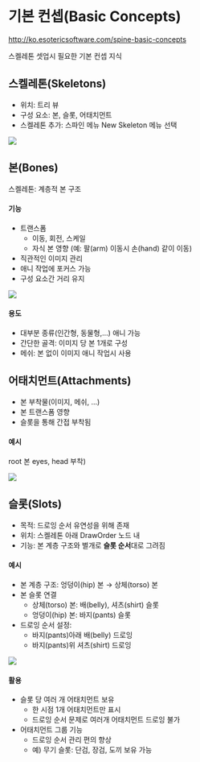 기본 컨셉(Basic Concepts)
=========================
<http://ko.esotericsoftware.com/spine-basic-concepts>

스켈레톤 셋업시 필요한 기본 컨셉 지식


스켈레톤(Skeletons)
-------------------

* 위치: 트리 뷰  
* 구성 요소: 본, 슬롯, 어태치먼트
* 스켈레톤 추가: 스파인 메뉴 New Skeleton 메뉴 선택

<p><img src="http://ko.esotericsoftware.com/img/spine-user-guide/basic-concepts/tree.png"/></p>


본(Bones)
---------

스켈레톤: 계층적 본 구조
 
#### 기능 
* 트랜스폼
	* 이동, 회전, 스케일
	* 자식 본 영향 (예: 팔(arm) 이동시 손(hand) 같이 이동) 
* 직관적인 이미지 관리
* 애니 작업에 포커스 가능
* 구성 요소간 거리 유지 

<p><img src="http://ko.esotericsoftware.com/img/spine-user-guide/basic-concepts/bones.png"/></p>

#### 용도

* 대부분 종류(인간형, 동물형,...) 애니 가능
* 간단한 골격: 이미지 당 본 1개로 구성
* 메쉬: 본 없이 이미지 애니 작업시 사용


어태치먼트(Attachments)
-----------------------

* 본 부착물(이미지, 메쉬, ...)
* 본 트랜스폼 영향
* 슬롯을 통해 간접 부착됨 


#### 예시

root 본 eyes, head 부착)

<p><img src="http://ko.esotericsoftware.com/img/spine-user-guide/basic-concepts/slots.png"/></p>


슬롯(Slots)
-----------
* 목적: 드로잉 순서 유연성을 위해 존재
* 위치: 스켈레톤 아래 DrawOrder 노드 내
* 기능: 본 계층 구조와 별개로 **슬롯 순서**대로 그려짐

#### 예시

* 본 계층 구조: 엉덩이(hip) 본 → 상체(torso) 본
* 본 슬롯 연결
	* 상체(torso) 본: 배(belly), 셔츠(shirt) 슬롯
	* 엉덩이(hip) 본: 바지(pants) 슬롯
* 드로잉 순서 설정:
	* 바지(pants)아래 배(belly) 드로잉 
	* 바지(pants)위 셔츠(shirt) 드로잉

<p><img src="http://ko.esotericsoftware.com/img/spine-user-guide/basic-concepts/draworder.png"/></p>


#### 활용

* 슬롯 당 여러 개 어태치먼트 보유
	* 한 시점 1개 어태치먼트만 표시 
	* 드로잉 순서 문제로 여러개 어태치먼트 드로잉 불가
* 어태치먼트 그룹 기능 
	* 드로잉 순서 관리 편의 향상
	* 예) 무기 슬롯: 단검, 장검, 도끼 보유 가능



